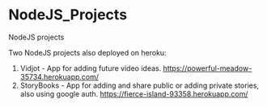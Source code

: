 # NodeJS_Projects
NodeJS projects

Two NodeJS projects also deployed on heroku:
1) Vidjot - App for adding future video ideas.
  https://powerful-meadow-35734.herokuapp.com/
2) StoryBooks - App for adding and share public or adding private stories, also using google auth.
  https://fierce-island-93358.herokuapp.com/
